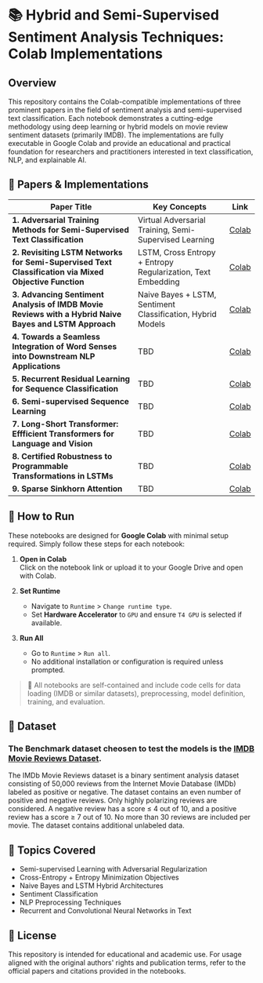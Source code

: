 # 📚 Hybrid and Semi-Supervised Sentiment Analysis Techniques: Colab Implementations

## Overview

This repository contains the Colab-compatible implementations of three prominent papers in the field of sentiment analysis and semi-supervised text classification. Each notebook demonstrates a cutting-edge methodology using deep learning or hybrid models on movie review sentiment datasets (primarily IMDB). The implementations are fully executable in Google Colab and provide an educational and practical foundation for researchers and practitioners interested in text classification, NLP, and explainable AI.

## 📄 Papers & Implementations

| Paper Title                                                                                         | Key Concepts                                                  | Link |
|-----------------------------------------------------------------------------------------------------|---------------------------------------------------------------|---|
| **1. Adversarial Training Methods for Semi-Supervised Text Classification**                         | Virtual Adversarial Training, Semi-Supervised Learning        | [Colab](https://colab.research.google.com/drive/1eZLPjSda1ujVfYsVTyo2uxR4AymdyAzv?usp=sharing) |
| **2. Revisiting LSTM Networks for Semi-Supervised Text Classification via Mixed Objective Function**| LSTM, Cross Entropy + Entropy Regularization, Text Embedding | [Colab](https://colab.research.google.com/drive/1lAiESaxF4siCpikVXu2RAnXxAK6-TVoh?usp=sharing) |
| **3. Advancing Sentiment Analysis of IMDB Movie Reviews with a Hybrid Naive Bayes and LSTM Approach**| Naive Bayes + LSTM, Sentiment Classification, Hybrid Models  | [Colab](https://colab.research.google.com/drive/1t-7nc1XRNp57iZHrcIkIwVn0MUrqdjWq?usp=sharing) |
| **4. Towards a Seamless Integration of Word Senses into Downstream NLP Applications**| TBD | [Colab](https://colab.research.google.com/drive/1WJ1phfe0OrivlGI1DEKfPMOyxyec1hAR?usp=sharing) |
| **5. Recurrent Residual Learning for Sequence Classification**| TBD  | [Colab](https://colab.research.google.com/drive/1lV5D07UYc4JoBM8QBUjMaApP4xT1oYvh?usp=sharing) |
| **6. Semi-supervised Sequence Learning**| TBD  | [Colab](https://colab.research.google.com/drive/1En1T4jZ74Iz6ssKrQbUVfYymIGolZ8Wf?usp=sharing) |
| **7. Long-Short Transformer: Effficient Transformers for Language and Vision**| TBD  | [Colab](https://colab.research.google.com/drive/1LadMVPuWnBz3-suXomUmTiTc4GoPBaeQ?usp=sharing) |
| **8. Certified Robustness to Programmable Transformations in LSTMs**| TBD  | [Colab](https://colab.research.google.com/drive/1M_OeFti28bQsEdpqueXUfmENJpu0Xkvy?usp=sharing) |
| **9. Sparse Sinkhorn Attention**| TBD  | [Colab](https://colab.research.google.com/drive/1eONh7SISwNoY18V1HihPYZ5jDDE6Qm4S?usp=sharing) |

## 🔧 How to Run

These notebooks are designed for **Google Colab** with minimal setup required. Simply follow these steps for each notebook:

1. **Open in Colab**  
   Click on the notebook link or upload it to your Google Drive and open with Colab.

2. **Set Runtime**  
   - Navigate to `Runtime` > `Change runtime type`.
   - Set **Hardware Accelerator** to `GPU` and ensure `T4 GPU` is selected if available.

3. **Run All**  
   - Go to `Runtime` > `Run all`.
   - No additional installation or configuration is required unless prompted.

> 📝 All notebooks are self-contained and include code cells for data loading (IMDB or similar datasets), preprocessing, model definition, training, and evaluation.

## 📁 Dataset

### The Benchmark dataset cheosen to test the models is the [IMDB Movie Reviews Dataset](https://www.kaggle.com/datasets/lakshmi25npathi/imdb-dataset-of-50k-movie-reviews).
The IMDb Movie Reviews dataset is a binary sentiment analysis dataset consisting of 50,000 reviews from the Internet Movie Database (IMDb) labeled as positive or negative. The dataset contains an even number of positive and negative reviews. Only highly polarizing reviews are considered. A negative review has a score ≤ 4 out of 10, and a positive review has a score ≥ 7 out of 10. No more than 30 reviews are included per movie. The dataset contains additional unlabeled data.

## 🧠 Topics Covered

- Semi-supervised Learning with Adversarial Regularization
- Cross-Entropy + Entropy Minimization Objectives
- Naive Bayes and LSTM Hybrid Architectures
- Sentiment Classification
- NLP Preprocessing Techniques
- Recurrent and Convolutional Neural Networks in Text

## 📜 License

This repository is intended for educational and academic use. For usage aligned with the original authors' rights and publication terms, refer to the official papers and citations provided in the notebooks.
